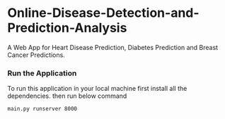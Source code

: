 # Online-Disease-Detection-and-Prediction-Analysis
A Web App for Heart Disease Prediction, Diabetes Prediction and Breast Cancer Predictions.

### Run the Application

To run this application in your local machine first install all the dependencies.
then run below command 
```bash
main.py runserver 8000
```
